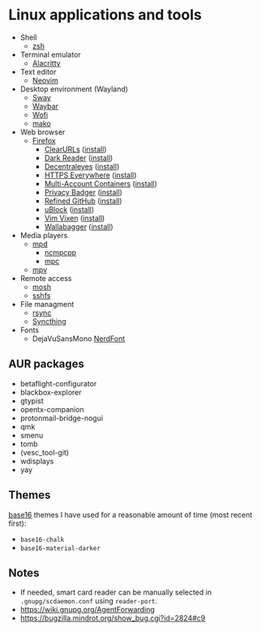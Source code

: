 # Linux applications and tools

- Shell
  - [zsh](https://www.zsh.org)
- Terminal emulator
  - [Alacritty](https://github.com/jwilm/alacritty)
- Text editor
  - [Neovim](https://neovim.io)
- Desktop environment (Wayland)
  - [Sway](https://github.com/swaywm/sway)
  - [Waybar](https://github.com/Alexays/Waybar)
  - [Wofi](https://hg.sr.ht/~scoopta/wofi)
  - [mako](https://github.com/emersion/mako)
- Web browser
  - [Firefox](https://www.mozilla.org/firefox)
    - [ClearURLs](https://gitlab.com/KevinRoebert/ClearUrls) ([install](https://addons.mozilla.org/en-US/firefox/addon/clearurls/))
    - [Dark Reader](https://github.com/darkreader/darkreader) ([install](https://addons.mozilla.org/en-US/firefox/addon/darkreader/))
    - [Decentraleyes](https://git.synz.io/Synzvato/decentraleyes) ([install](https://addons.mozilla.org/en-US/firefox/addon/decentraleyes/))
    - [HTTPS Everywhere](https://github.com/EFForg/https-everywhere) ([install](https://www.eff.org/https-everywhere))
    - [Multi-Account Containers](https://github.com/mozilla/multi-account-containers) ([install](https://addons.mozilla.org/en-US/firefox/addon/multi-account-containers/))
    - [Privacy Badger](https://github.com/EFForg/privacybadger) ([install](https://privacybadger.org/))
    - [Refined GitHub](https://github.com/sindresorhus/refined-github) ([install](https://addons.mozilla.org/en-US/firefox/addon/refined-github-/))
    - [uBlock](https://github.com/gorhill/uBlock) ([install](https://addons.mozilla.org/en-US/firefox/addon/ublock-origin/))
    - [Vim Vixen](https://github.com/ueokande/vim-vixen) ([install](https://addons.mozilla.org/en-US/firefox/addon/vim-vixen/))
    - [Wallabagger](https://github.com/wallabag/wallabagger) ([install](https://addons.mozilla.org/en-US/firefox/addon/wallabagger/))
- Media players
  - [mpd](https://www.musicpd.org/)
    - [ncmpcpp](https://rybczak.net/ncmpcpp/)
    - [mpc](https://www.musicpd.org/clients/mpc/)
  - [mpv](https://mpv.io)
- Remote access
  - [mosh](https://mosh.org)
  - [sshfs](https://github.com/libfuse/sshfs)
- File managment
  - [rsync](https://rsync.samba.org)
  - [Syncthing](https://syncthing.net)
- Fonts
  - DejaVuSansMono [NerdFont](https://nerdfonts.com)

## AUR packages

- betaflight-configurator
- blackbox-explorer
- gtypist
- opentx-companion
- protonmail-bridge-nogui
- qmk
- smenu
- tomb
- (vesc_tool-git)
- wdisplays
- yay

## Themes

[base16](http://chriskempson.com/projects/base16/) themes I have used for a reasonable amount of time (most recent first):

- `base16-chalk`
- `base16-material-darker`

## Notes

- If needed, smart card reader can be manually selected in `.gnupg/scdaemon.conf` using `reader-port`.
- https://wiki.gnupg.org/AgentForwarding
- https://bugzilla.mindrot.org/show_bug.cgi?id=2824#c9
